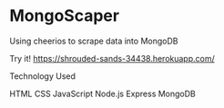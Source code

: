 # MongoScaper
Using cheerios to scrape data into MongoDB

Try it! https://shrouded-sands-34438.herokuapp.com/

Technology Used

HTML
CSS
JavaScript
Node.js
Express
MongoDB
